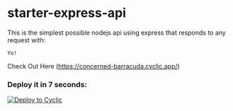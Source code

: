 # starter-express-api

This is the simplest possible nodejs api using express that responds to any request with: 
```
Yo!
```
Check Out Here (https://concerned-barracuda.cyclic.app/)

### Deploy it in 7 seconds: 

[![Deploy to Cyclic](https://deploy.cyclic.app/button.svg)](https://deploy.cyclic.app/)

